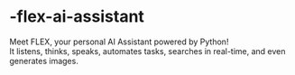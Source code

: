 # -flex-ai-assistant
Meet FLEX, your personal AI Assistant powered by Python!  
It listens, thinks, speaks, automates tasks, searches in real-time, and even generates images.

